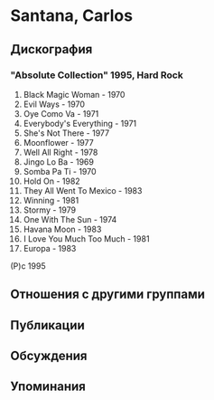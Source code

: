 # Santana, Carlos



## Дискография

### "Absolute Collection" 1995, Hard Rock

1.  Black Magic Woman - 1970
2.  Evil Ways - 1970
3.  Oye Como Va - 1971
4.  Everybody's Everything - 1971
5.  She's Not There - 1977
6.  Moonflower - 1977
7.  Well All Right - 1978
8.  Jingo Lo Ba - 1969
9.  Somba Pa Ti  - 1970
10.  Hold On - 1982
11.  They All Went To Mexico - 1983
12.  Winning - 1981
13.  Stormy - 1979
14.  One With The Sun - 1974
15.  Havana Moon - 1983
16.  I Love You Much Too Much - 1981
17.  Europa - 1983

(P)c 1995


## Отношения с другими группами


## Публикации


## Обсуждения


## Упоминания

